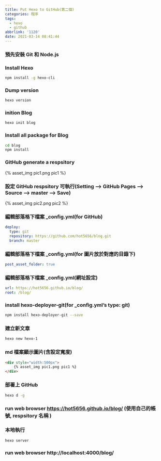 ```yaml
---
title: Put Hexo to GitHub(第二個)
categories: 程序
tags:
  - hexo
  - github
abbrlink: '1120'
date: 2021-03-14 08:41:44
---
```


<!-- <style>
h2 {
  color: orange; 
}
</style> -->

### 預先安裝 Git 和 Node.js

### Install Hexo
``` bash
npm install -g hexo-cli
```

### Dump version
``` bash
hexo version
```
<!--more-->

### inition Blog
``` bash
hexo init blog
```

### Install all package for Blog
``` bash
cd blog
npm install
```

### GitHub generate a respsitory
<div style="width:500px">
	{% asset_img pic1.png pic1 %}
</div>

### 設定 GitHub respsitory 可執行(Setting --> GitHub Pages --> Source --> master --> Save) 
<div style="width:500px">
	{% asset_img pic2.png pic2 %}
</div>

### 編輯部落格下檔案 _config.yml(for GitHub)
``` yaml
deploy:
  type: git
  repository: https://github.com/hot5656/blog.git
  branch: master
```

### 編輯部落格下檔案 _config.yml(for 圖片放於對應的目錄下)
``` yaml
post_asset_folder: true
```

### 編輯部落格下檔案 _config.yml(網址設定)
``` yaml
url: https://hot5656.github.io/blog/
root: /blog/
```

### install hexo-deployer-git(for _config.yml’s type: git)
``` bash
npm install hexo-deployer-git --save
```

### 建立新文章
``` bash
hexo new hexo-1
```

### md 檔案顯示圖片(含設定寬度)
``` html
<div style="width:500px">
	{% asset_img pic1.png pic1 %}
</div>
```

### 部署上 GitHub
``` bash
hexo d -g
```

### run web browser https://hot5656.github.io/blog/ (使用自己的帳號, respsitory 名稱 )

### 本地執行
``` bash
hexo server
```

### run web browser http://localhost:4000/blog/
